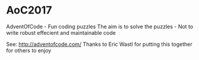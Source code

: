 # AoC2017
AdventOfCode - Fun coding puzzles 
The aim is to solve the puzzles - Not to write robust effecient and maintainable code

See: http://adventofcode.com/
Thanks to Eric Wastl for putting this together for others to enjoy
